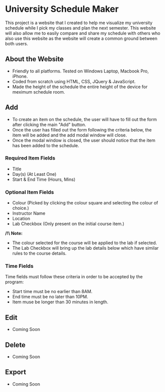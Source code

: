 # University Schedule Maker

This project is a website that I created to help me visualize my university schedule while I pick my classes and plan the next semester. This website will also allow me to easily compare and share my schedule with others who also use this website as the website will create a common ground between both users.

## About the Website
- Friendly to all platforms. Tested on Windows Laptop, Macbook Pro, iPhone.
- Coded from scratch using HTML, CSS, JQuery & JavaScript.
- Made the height of the schedule the entire height of the device for meximum schedule room.

## Add
- To create an item on the schedule, the user will have to fill out the form after clicking the main "Add" button.
- Once the user has filled out the form following the criteria below, the item will be added and the add modal window will close.
- Once the modal window is closed, the user should notice that the item has been added to the schedule.

### Required Item Fields
- Title
- Day(s) (At Least One)
- Start & End Time (Hours, Mins)

### Optional Item Fields
- Colour (Picked by clicking the colour square and selecting the colour of choice.)
- Instructor Name
- Location
- Lab Checkbox (Only present on the initial course item.)

**/!\ Note:**
- The colour selected for the course will be applied to the lab if selected.
- The Lab Checkbox will bring up the lab details below which have similar rules to the course details.

### Time Fields
Time fields must follow these criteria in order to be accepted by the program:
- Start time must be no earlier than 8AM.
- End time must be no later than 10PM.
- Item muse be longer than 30 minutes in length.

## Edit
- Coming Soon

## Delete
- Coming Soon

## Export
- Coming Soon

